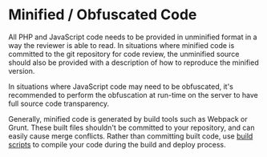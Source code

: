 # Minified / Obfuscated Code

All PHP and JavaScript code needs to be provided in unminified format in a way the reviewer is able to read. In situations where minified code is committed to the git repository for code review, the unminified source should also be provided with a description of how to reproduce the minified version.

In situations where JavaScript code may need to be obfuscated, it's recommended to perform the obfuscation at run-time on the server to have full source code transparency.

Generally, minified code is generated by build tools such as Webpack or Grunt. These built files shouldn't be committed to your repository, and can easily cause merge conflicts. Rather than committing built code, use [build scripts](docs://cloud/build-scripts.md) to compile your code during the build and deploy process.
